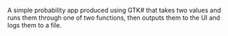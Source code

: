A simple probability app produced using GTK# that takes two values and runs
them through one of two functions, then outputs them to the UI and logs
them to a file.
